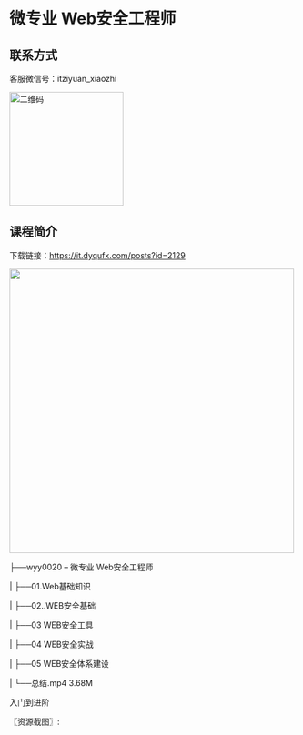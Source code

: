 # 微专业 Web安全工程师

## 联系方式

客服微信号：itziyuan_xiaozhi

<img src="https://ziyuanyun.oss-cn-guangzhou.aliyuncs.com/common/20240614073449/666b82192834a.jpg" width="200" height="200" alt="二维码">

## 课程简介

下载链接：https://it.dyqufx.com/posts?id=2129

<img src="https://ziyuanyun.oss-cn-guangzhou.aliyuncs.com/yun/20240515183655/6644904782f51.jpg" width="500" alt="">

  ├──wyy0020 &#8211; 微专业 Web安全工程师

 | ├──01.Web基础知识

 | ├──02..WEB安全基础

 | ├──03 WEB安全工具

 | ├──04 WEB安全实战

 | ├──05 WEB安全体系建设

 | └──总结.mp4 3.68M

  入门到进阶

 〖资源截图〗:

   